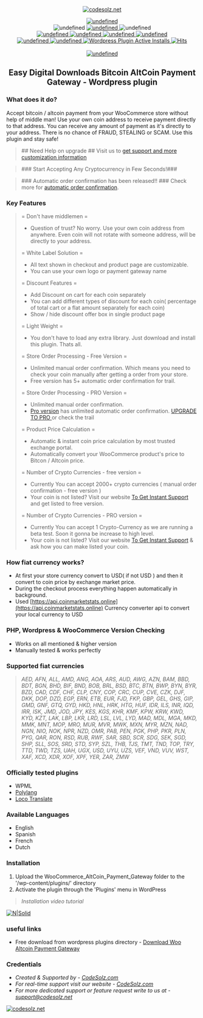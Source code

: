 <p align="center">
    <a href="https://wordpress.org/plugins/edd-bitcoin-altcoin-payment-gateway/advanced/">
        <img src="https://ps.w.org/edd-bitcoin-altcoin-payment-gateway/assets/icon-128x128.png" alt="codesolz.net"/>
    </a>
</p>

<p align="center">
    <a href="https://travis-ci.com/tuhin18003/edd-bitcoin-altcoin-payment-gateway">
        <img alt="undefined" src="https://img.shields.io/travis/com/tuhin18003/edd-bitcoin-altcoin-payment-gateway.svg"> 
    </a><br>
    <img alt="undefined" src="https://img.shields.io/github/last-commit/tuhin18003/edd-bitcoin-altcoin-payment-gateway.svg">
    <a href="https://codeclimate.com/github/tuhin18003/edd-bitcoin-altcoin-payment-gateway">
        <img alt="undefined" src="https://api.codeclimate.com/v1/badges/53342611d39bf5044b5f/maintainability">
    </a>
    <img alt="undefined" src="https://img.shields.io/github/languages/code-size/tuhin18003/edd-bitcoin-altcoin-payment-gateway.svg"> <br>
    <a href="https://wordpress.org/plugins/edd-bitcoin-altcoin-payment-gateway">
        <img alt="undefined" src="https://img.shields.io/wordpress/plugin/wp-version/edd-bitcoin-altcoin-payment-gateway.svg">
    </a>
    <a href="https://wordpress.org/plugins/edd-bitcoin-altcoin-payment-gateway">
        <img alt="undefined" src="https://img.shields.io/wordpress/plugin/tested/edd-bitcoin-altcoin-payment-gateway.svg">
    </a>
    <a href="https://wordpress.org/plugins/edd-bitcoin-altcoin-payment-gateway">
        <img alt="undefined" src="https://img.shields.io/wordpress/plugin/v/edd-bitcoin-altcoin-payment-gateway.svg">
    </a>
    <a href="https://wordpress.org/plugins/edd-bitcoin-altcoin-payment-gateway">
        <img alt="undefined" src="https://img.shields.io/wordpress/plugin/rating/edd-bitcoin-altcoin-payment-gateway.svg">
    </a>
    <br>
    <a href="https://wordpress.org/plugins/edd-bitcoin-altcoin-payment-gateway">
        <img alt="undefined" src="https://img.shields.io/wordpress/plugin/dm/edd-bitcoin-altcoin-payment-gateway.svg">
    </a>
    <a href="https://wordpress.org/plugins/edd-bitcoin-altcoin-payment-gateway">
        <img alt="undefined" src="https://img.shields.io/wordpress/plugin/dt/edd-bitcoin-altcoin-payment-gateway.svg">
    </a>
    <a href="https://wordpress.org/plugins/edd-bitcoin-altcoin-payment-gateway">
        <img alt="Wordpress Plugin Active Installs" src="https://img.shields.io/wordpress/plugin/installs/edd-bitcoin-altcoin-payment-gateway.svg">
    </a>
    <a href="https://wordpress.org/plugins/edd-bitcoin-altcoin-payment-gateway">
        <img src="https://hitcounter.pythonanywhere.com/count/tag.svg?url=https%3A%2F%2Fgithub.com%2FCodeSolz%2Fedd-bitcoin-altcoin-payment-gateway%2Fblob%2Fmaster%2FREADME.md" alt="Hits">
    </a>
    <br><br>
    <a href="https://codesolz.net">
        <img alt="undefined" src="https://img.shields.io/badge/Created%20By-CodeSolz-brightgreen.svg">
    </a>
</p>
<h2 align="center">Easy Digital Downloads Bitcoin AltCoin Payment Gateway - Wordpress plugin</h2>

### What does it do?

Accept bitcoin / altcoin payment from your WooCommerce store without help of middle man! Use your own coin address to receive payment directly to that address. You can receive any amount of payment as it's directly to your address. There is no chance of FRAUD, STEALING or SCAM. Use this plugin and stay safe!

<blockquote>
## Need Help on upgrade ##
Visit us to  <a target="_blank" href="https://codesolz.net/?utm_source=wordpress.org&utm_medium=README&utm_campaign=edd-bitcoin-altcoin-payment-gateway">get support and more customization information</a>
</blockquote>

<blockquote>
### Start Accepting Any Cryptocurrency in Few Seconds!###
</blockquote>

<blockquote>
### Automatic order confirmation has been released!! ###
Check more for <a target="_blank" href="https://bit.ly/2IuZ96R">automatic order confirmation</a>.
</blockquote>

### Key Features

<blockquote>
= Don't have middlemen = 
<ul>
    <li>Question of trust? No worry. Use your own coin address from anywhere. Even coin will not rotate with someone address, will be directly to your address.</li>
</ul>

= White Label Solution =

<ul>
    <li>All text shown in checkout and product page are customizable.</li>
    <li>You can use your own logo or payment gateway name</li>
</ul>

= Discount Features =

<ul>
    <li> Add Discount on cart for each coin separately</li>
    <li> You can add different types of discount for each coin( percentage of total cart or a flat amount separately for each coin)</li>
    <li> Show / hide discount offer box in single product page</li>
</ul>

= Light Weight =

<ul>
    <li> You don't have to load any extra library. Just download and install this plugin. Thats all.</li>
</ul>

= Store Order Processing - Free Version =

<ul>
    <li> Unlimited manual order confirmation. Which means you need to check your coin manually after getting a order from your store.</li>
    <li> Free version has 5+ automatic order confirmation for trail.</li>
</ul>

= Store Order Processing - PRO Version =

<ul>
    <li> Unlimited manual order confirmation.</li>
    <li> <a target="_blank" href="https://bit.ly/2IuZ96R">Pro version</a> has unlimited automatic order confirmation. <a target="_blank" href="https://bit.ly/2IuZ96R">UPGRADE TO PRO </a> or check the trail</li>
</ul>

= Product Price Calculation =

<ul>
    <li> Automatic & instant coin price calculation by most trusted exchange portal. </li>
    <li> Automatically convert your WooCommerce product's price to Bitcon / Altcoin price. </li>
</ul>

= Number of Crypto Currencies - free version =

<ul>
    <li> Currently You can accept 2000+ crypto currencies ( manual order confirmation - free version ) </li>
    <li> Your coin is not listed? Visit our website <a target="_blank" href="https://codesolz.net/?utm_source=wordpress.org&utm_medium=README&utm_campaign=edd-bitcoin-altcoin-payment-gateway">To Get Instant Support</a> and get listed to free version.</li>
</ul>

= Number of Crypto Currencies - PRO version =

<ul>
    <li> Currently You can accept 1 Crypto-Currency as we are running a beta test. Soon it gonna be increase to high level. </li>
    <li> Your coin is not listed? Visit our website <a target="_blank" href="https://codesolz.net/?utm_source=wordpress.org&utm_medium=README&utm_campaign=edd-bitcoin-altcoin-payment-gateway">To Get Instant Support</a> & ask how you can make listed your coin.</li>
</ul>

</blockquote>

### How fiat currency works?

- At first your store currency convert to USD( if not USD ) and then it convert to coin price by exchange market price.
- During the checkout process everything happen automatically in background.
- Used [https://api.coinmarketstats.online](https://api.coinmarketstats.online) Currency converter api to convert your local currency to USD

### PHP, Wordpress & WooCommerce Version Checking

- Works on all mentioned & higher version
- Manually tested & works perfectly

### Supported fiat currencies

> _AED, AFN, ALL, AMD, ANG, AOA, ARS, AUD, AWG, AZN, BAM, BBD, BDT, BGN, BHD, BIF, BND, BOB, BRL, BSD, BTC, BTN, BWP, BYN, BYR, BZD, CAD, CDF, CHF, CLP, CNY, COP, CRC, CUP, CVE, CZK, DJF, DKK, DOP, DZD, EGP, ERN, ETB, EUR, FJD, FKP, GBP, GEL, GHS, GIP, GMD, GNF, GTQ, GYD, HKD, HNL, HRK, HTG, HUF, IDR, ILS, INR, IQD, IRR, ISK, JMD, JOD, JPY, KES, KGS, KHR, KMF, KPW, KRW, KWD, KYD, KZT, LAK, LBP, LKR, LRD, LSL, LVL, LYD, MAD, MDL, MGA, MKD, MMK, MNT, MOP, MRO, MUR, MVR, MWK, MXN, MYR, MZN, NAD, NGN, NIO, NOK, NPR, NZD, OMR, PAB, PEN, PGK, PHP, PKR, PLN, PYG, QAR, RON, RSD, RUB, RWF, SAR, SBD, SCR, SDG, SEK, SGD, SHP, SLL, SOS, SRD, STD, SYP, SZL, THB, TJS, TMT, TND, TOP, TRY, TTD, TWD, TZS, UAH, UGX, USD, UYU, UZS, VEF, VND, VUV, WST, XAF, XCD, XDR, XOF, XPF, YER, ZAR, ZMW_

### Officially tested plugins

- WPML
- <a target="_blank" href="https://wordpress.org/plugins/polylang/">Polylang</a>
- <a target="_blank" href="https://wordpress.org/plugins/loco-translate/">Loco Translate</a>

### Available Languages

- English
- Spanish
- French
- Dutch

### Installation

1. Upload the WooCommerce_AltCoin_Payment_Gateway folder to the '/wp-content/plugins/' directory
2. Activate the plugin through the 'Plugins' menu in WordPress

> _Installation video tutorial_

[![N|Solid](http://img.youtube.com/vi/flzobzwIZ5w/0.jpg)](http://www.youtube.com/watch?v=flzobzwIZ5w)

### useful links

- Free download from wordpress plugins directory - [Download Woo Altcoin Payment Gateway](https://wordpress.org/plugins/edd-bitcoin-altcoin-payment-gateway/)

### Credentials

- _Created & Supported by - [CodeSolz.com](https://codesolz.com/)_
- _For real-time support visit our website - [CodeSolz.com](https://codesolz.com/)_
- _For more dedicated support or feature request write to us at - [support@codesolz.net](mailto:support@codesolz.net)_

<a href="https://codesolz.net">
  <img src="https://codesolz.net/wp-content/uploads/2016/11/logo4-hover.png" alt="codesolz.net"/>
</a>

